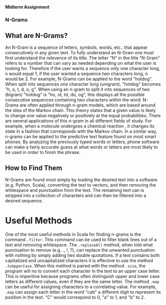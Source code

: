 #### Midterm Assignment
### N-Grams

## What are N-Grams?

An N-Gram is a sequence of letters, symbols, words, etc.. that appear consecutively in any given text. To fully understand an N-Gram one must first understand the relevence of its title. The letter "N" in the title "N-Gram" refers to a number that can vary as needed depending on what the user is looking for. Therefore if the user wants a sequence only one character long, n would equal 1; if the user wanted a sequence two characters long, n would be 2. For example, N-Grams can be applied to the word "hotdog". When split into sequences one character long (unigram), "hotdog" becomes "h, o, t, d, o, g". When using an n-gram to split it into sequences of two (bigram) "hotdog" is "ho, ot, td, do, og", this displays all the possible consecutive sequences containing two characters within the word. 
N-Grams are often applied through n-gram models, which are based around the idea of the Markov chain. This theory states that a given value is likely to change one value negatively or positively at the equal probabilities. There are several applications of this n-gram in all different fields of study. For example, when a molecule undergoes a chemical reaction , it changes its state in a fashion that corresponds with the Markov chain. In a similar way, n-grams can be applied to the predictive text feature found on most smart phones. By analyzing the previously typed words or letters, phone software can make a fairly accurate guess at what words or letters are most likely to be used in order to finish the phrase. 

## How to Find Them

N-Grams are found most simply by loading the desired text into a software (e.g. Python, Scala), converting the text to vectors, and then removing the whitespace and punctuation from the text. The remaining text can is stripped into a collection of characters and can then be filtered into a desired sequence. 

# Useful Methods

One of the most useful methods in Scala for finding n-grams is the command `.filter`. This command can be used to filter blank lines out of a text and removing whitespace. The `.replaceAll` method, when told what punctuation to remove (e.g. ., !, ?), can replace the unwanted punctuation with nothing by simply adding two double quotations. If a text contains both capitalized and uncapitalized characters it is effective to use the method `.toUpperCase`. When this method is paired with the method `.size`, the program will no to convert each character in the text to an upper case letter. This is imperitive because programs often distinguish upper and lower case letters as different values, even if they are the same letter. The method `.map` can be useful for assigning characters to a correlating value. For example, `.map` can assign each letter in the word "cab" a different digit to represent its position in the text. "C" would correspond to 0, "a" to 1, and "b" to 2. 
